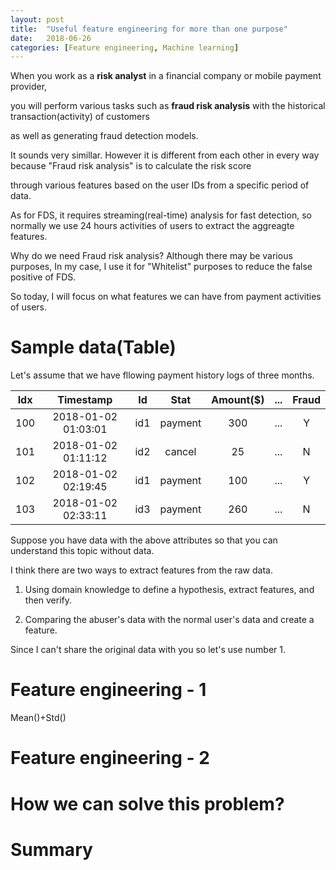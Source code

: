 ```yaml
---
layout: post
title:  "Useful feature engineering for more than one purpose"
date:   2018-06-26
categories: [Feature engineering, Machine learning]
---
```


When you work as a **risk analyst** in a financial company or mobile payment provider, 

you will perform various tasks such as **fraud risk analysis** with the historical transaction(activity) of customers 

as well as generating fraud detection models. 

It sounds very simillar. However it is different from each other in every way because "Fraud risk analysis" is to calculate the risk score 

through various features based on the user IDs from a specific period of data.

As for FDS, it requires streaming(real-time) analysis for fast detection, so normally we use 24 hours activities of users to extract the aggreagte features. 

Why do we need Fraud risk analysis? Although there may be various purposes, In my case, I use it for "Whitelist" purposes to reduce the false positive of FDS. 

So today, I will focus on what features we can have from payment activities of users. 

# Sample data(Table)

Let's assume that we have fllowing payment history logs of three months.

|   <center>Idx</center>   |   <center>Timestamp</center>   |  <center>Id</center>  |   <center>Stat</center>  |  <center>Amount($)</center>  |    <center>...</center>   |   <center>Fraud</center>  |
|:-----------:|:-----------:|:-----------:|:-----------:|:-----------:|:-----------:|:-----------:|
|   100  |  <center> 2018-01-02 01:03:01 </center>   |  <center> id1 </center>  |   <center> payment </center>   |  <center> 300 </center>   |  <center> ... </center>   |  <center> Y </center>   |
|   101  |  <center> 2018-01-02 01:11:12 </center>   |  <center> id2 </center>   |  <center> cancel </center>    |  <center> 25 </center>   |   <center> ...  </center> |   <center> N </center>   |
|   102    |  <center> 2018-01-02 02:19:45 </center>  |   <center> id1 </center>  |  <center> payment </center>   |   <center> 100 </center>  |   <center> ... </center>   |  <center> Y </center>  |
|    103    |   <center> 2018-01-02 02:33:11 </center>  |   <center> id3 </center>  |   <center> payment </center>   |  <center> 260 </center>   |  <center> ... </center>   |  <center> N </center>   |

Suppose you have data with the above attributes so that you can understand this topic without data.

I think there are two ways to extract features from the raw data.

1. Using domain knowledge to define a hypothesis, extract features, and then verify.

2. Comparing the abuser's data with the normal user's data and create a feature.

Since I can't share the original data with you so let's use number 1. 


# Feature engineering - 1
Mean()+Std() 

# Feature engineering - 2

# How we can solve this problem?

# Summary
